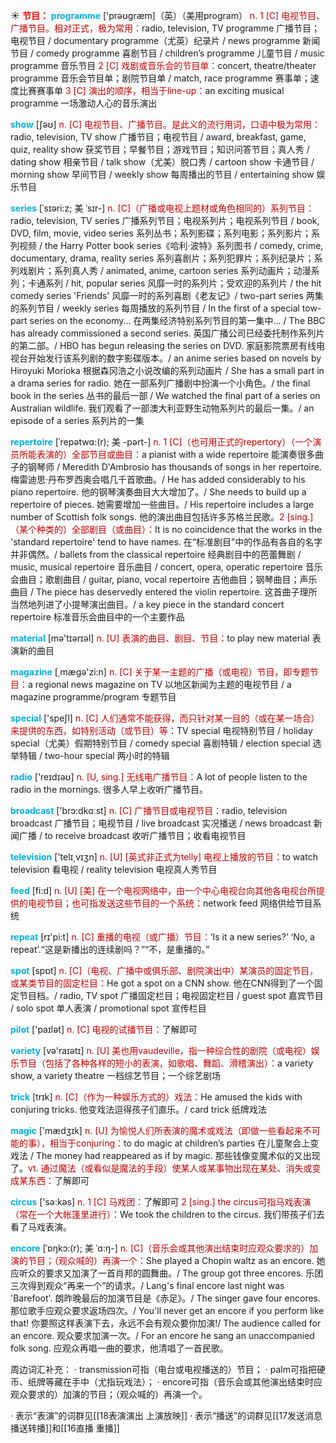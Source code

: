 ☀ <font color="red">**节目：**</font>
<font color="sky blue">**programme**</font> ['prəʊɡræm]（英）（美用program）
<font color="#c00000">n. 1 [C] 电视节目、广播节目。相对正式，极为常用：</font>radio, television, TV programme 广播节目；电视节目 / documentary programme（尤英）纪录片 / news programme 新闻节目 / comedy programme 喜剧节目 / children’s programme 儿童节目 / music programme 音乐节目 <font color="#c00000">2 [C] 戏剧或音乐会的节目单：</font>concert, theatre/theater programme 音乐会节目单；剧院节目单 / match, race programme 赛事单；速度比赛赛事单 <font color="#c00000">3 [C] 演出的顺序，相当于line-up：</font>an exciting musical programme 一场激动人心的音乐演出

<font color="sky blue">**show**</font> [ʃəʊ] 
<font color="#c00000">n. [C] 电视节目、广播节目。是此义的流行用词，口语中极为常用：</font>radio, television, TV show 广播节目；电视节目 / award, breakfast, game, quiz, reality show 获奖节目；早餐节目；游戏节目；知识问答节目；真人秀 / dating show 相亲节目 / talk show（尤美）脱口秀 / cartoon show 卡通节目 / morning show 早间节目 / weekly show 每周播出的节目 / entertaining show 娱乐节目 

<font color="sky blue">**series**</font> [ˈsɪəri:z; 美 ˈsɪr-]
<font color="#c00000">n. [C]（广播或电视上题材或角色相同的）系列节目：</font>radio, television, TV series 广播系列节目；电视系列片；电视系列节目 / book, DVD, film, movie, video series 系列丛书；系列影碟；系列电影；系列影片；系列视频 / the Harry Potter book series《哈利·波特》系列图书 / comedy, crime, documentary, drama, reality series 系列喜剧片；系列犯罪片；系列纪录片；系列戏剧片；系列真人秀 / animated, anime, cartoon series 系列动画片；动漫系列；卡通系列 / hit, popular series 风靡一时的系列片；受欢迎的系列片 / the hit comedy series 'Friends' 风靡一时的系列喜剧《老友记》/ two-part series 两集的系列节目 / weekly series 每周播放的系列节目 / In the first of a special tow-part series on the economy... 在两集经济特别系列节目的第一集中… / The BBC has already commissioned a second series. 英国广播公司已经委托制作系列片的第二部。/ HBO has begun releasing the series on DVD. 家庭影院票房有线电视台开始发行该系列剧的数字影碟版本。/ an anime series based on novels by Hiroyuki Morioka 根据森冈浩之小说改编的系列动画片 / She has a small part in a drama series for radio. 她在一部系列广播剧中扮演一个小角色。/ the final book in the series 丛书的最后一部 / We watched the final part of a series on Australian wildlife. 我们观看了一部澳大利亚野生动物系列片的最后一集。/ an episode of a series 系列片的一集
           
<font color="sky blue">**repertoire**</font> [ˈrepətwɑ:(r); 美 -pərt-]
<font color="#c00000">n. 1 [C]（也可用正式的repertory）（一个演员所能表演的）全部节目或曲目：</font>a pianist with a wide repertoire 能演奏很多曲子的钢琴师 / Meredith D'Ambrosio has thousands of songs in her repertoire. 梅雷迪思·丹布罗西奥会唱几千首歌曲。/ He has added considerably to his piano repertoire. 他的钢琴演奏曲目大大增加了。/ She needs to build up a repertoire of pieces. 她需要增加一些曲目。/ His repertoire includes a large number of Scottish folk songs. 他的演出曲目包括许多苏格兰民歌。<font color="#c00000">2 [sing.]（某个种类的）全部剧目（或曲目）：</font>It is no coincidence that the works in the 'standard repertoire' tend to have names. 在“标准剧目”中的作品有各自的名字并非偶然。/ ballets from the classical repertoire 经典剧目中的芭蕾舞剧 / music, musical repertoire 音乐曲目 / concert, opera, operatic repertoire 音乐会曲目；歌剧曲目 / guitar, piano, vocal repertoire 吉他曲目；钢琴曲目；声乐曲目 / The piece has deservedly entered the violin repertoire. 这首曲子理所当然地列进了小提琴演出曲目。/ a key piece in the standard concert repertoire 标准音乐会曲目中的一个主要作品

<font color="sky blue">**material**</font> [mə'tɪərɪəl] 
<font color="#c00000">n. [U] 表演的曲目、剧目、节目：</font>to play new material 表演新的曲目

<font color="sky blue">**magazine**</font> [͵mæɡə'zi:n] 
<font color="#c00000">n. [C] 关于某一主题的广播（或电视）节目，即专题节目：</font>a regional news magazine on TV 以地区新闻为主题的电视节目 / a magazine programme/program 专题节目

<font color="sky blue">**special**</font> ['speʃl] 
<font color="#c00000">n. [C] 人们通常不能获得，而只针对某一目的（或在某一场合）来提供的东西，如特别活动（或节目）等：</font>TV special 电视特别节目 / holiday special（尤美）假期特别节目 / comedy special 喜剧特辑 / election special 选举特辑 / two-hour special 两小时的特辑

<font color="sky blue">**radio**</font> ['reɪdɪəʊ] 
<font color="#c00000">n. [U, sing.] 无线电广播节目：</font>A lot of people listen to the radio in the mornings. 很多人早上收听广播节目。

<font color="sky blue">**broadcast**</font> ['brɔ:dkɑːst] 
<font color="#c00000">n. [C] 广播节目或电视节目：</font>radio, television broadcast 广播节目；电视节目 / live broadcast 实况播送 / news broadcast 新闻广播 / to receive broadcast 收听广播节目；收看电视节目

<font color="sky blue">**television**</font> ['telɪ͵vɪʒn] 
<font color="#c00000">n. [U] [英式非正式为telly] 电视上播放的节目：</font>to watch television 看电视 / reality television 电视真人秀节目

<font color="sky blue">**feed**</font> [fi:d] 
<font color="#c00000">n. [U] [美] 在一个电视网络中，由一个中心电视台向其他各电视台所提供的电视节目；也可指发送这些节目的一个系统：</font>network feed 网络供给节目系统

<font color="sky blue">**repeat**</font> [rɪ'pi:t] 
<font color="#c00000">n. [C] 重播的电视（或广播）节目：</font>‘Is it a new series?’ ‘No, a repeat’.“这是新播出的连续剧吗？”“不，是重播的。”

<font color="sky blue">**spot**</font> [spɒt] 
<font color="#c00000">n. [C]（电视、广播中或俱乐部、剧院演出中）某演员的固定节目，或某类节目的固定栏目：</font>He got a spot on a CNN show. 他在CNN得到了一个固定节目档。/ radio, TV spot 广播固定栏目；电视固定栏目 / guest spot 嘉宾节目 / solo spot 单人表演 / promotional spot 宣传栏目

<font color="sky blue">**pilot**</font> ['paɪlət] 
<font color="#c00000">n. [C] 电视的试播节目：</font>了解即可

<font color="sky blue">**variety**</font> [və'raɪətɪ] 
<font color="#c00000">n. [U] 美也用vaudeville，指一种综合性的剧院（或电视）娱乐节目（包括了各种各样的短小的表演，如歌唱、舞蹈、滑稽演出）：</font>a variety show, a variety theatre 一档综艺节目；一个综艺剧场

<font color="sky blue">**trick**</font> [trɪk] 
<font color="#c00000">n. [C]（作为一种娱乐方式的）戏法：</font>He amused the kids with conjuring tricks. 他变戏法逗得孩子们直乐。/ card trick 纸牌戏法

<font color="sky blue">**magic**</font> ['mædӡɪk] 
<font color="#c00000">n. [U] 为愉悦人们所表演的魔术或戏法（即做一些看起来不可能的事），相当于conjuring：</font>to do magic at children’s parties 在儿童聚会上变戏法 / The money had reappeared as if by magic. 那些钱像变魔术似的又出现了。<font color="#c00000">vt. 通过魔法（或看似是魔法的手段）使某人或某事物出现在某处、消失或变成某东西：</font>了解即可

<font color="sky blue">**circus**</font> ['sə:kəs] 
<font color="#c00000">n. 1 [C] 马戏团：</font>了解即可 <font color="#c00000">2 [sing.] the circus可指马戏表演（常在一个大帐篷里进行）：</font>We took the children to the circus. 我们带孩子们去看了马戏表演。
           
<font color="sky blue">**encore**</font> [ˈɒŋkɔ:(r); 美 ˈɑ:ŋ-]
<font color="#c00000">n. [C]（音乐会或其他演出结束时应观众要求的）加演的节目；（观众喊的）再演一个：</font>She played a Chopin waltz as an encore. 她应听众的要求又加演了一首肖邦的圆舞曲。/ The group got three encores. 乐团三次得到观众“再来一个”的请求。/ Lang's final encore last night was 'Barefoot'. 朗昨晚最后的加演节目是《赤足》。/ The singer gave four encores. 那位歌手应观众要求返场四次。/ You'll never get an encore if you perform like that! 你要照这样表演下去，永远不会有观众要你加演!/ The audience called for an encore. 观众要求加演一次。/ For an encore he sang an unaccompanied folk song. 应观众再唱一曲的要求，他清唱了一首民歌。

周边词汇补充：
· transmission可指（电台或电视播送的）节目；
· palm可指把硬币、纸牌等藏在手中（尤指玩戏法）；
· encore可指（音乐会或其他演出结束时应观众要求的）加演的节目；（观众喊的）再演一个。

· 表示“表演”的词群见[[18表演演出 上演放映]]
· 表示“播送”的词群见[[17发送消息 播送转播]]和[[16直播 重播]]
